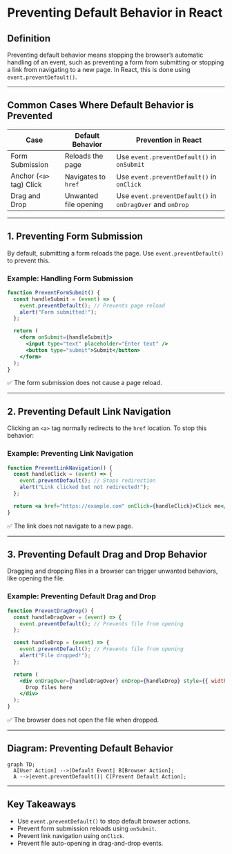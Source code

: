 # **Preventing Default Behavior in React**  

## **Definition**  
Preventing default behavior means stopping the browser’s automatic handling of an event, such as preventing a form from submitting or stopping a link from navigating to a new page. In React, this is done using `event.preventDefault()`.  

---

## **Common Cases Where Default Behavior is Prevented**  

| Case | Default Behavior | Prevention in React |
|------|----------------|---------------------|
| Form Submission | Reloads the page | Use `event.preventDefault()` in `onSubmit` |
| Anchor (`<a>` tag) Click | Navigates to `href` | Use `event.preventDefault()` in `onClick` |
| Drag and Drop | Unwanted file opening | Use `event.preventDefault()` in `onDragOver` and `onDrop` |

---

## **1. Preventing Form Submission**  
By default, submitting a form reloads the page. Use `event.preventDefault()` to prevent this.  

### **Example: Handling Form Submission**  
```jsx
function PreventFormSubmit() {
  const handleSubmit = (event) => {
    event.preventDefault(); // Prevents page reload
    alert("Form submitted!");
  };

  return (
    <form onSubmit={handleSubmit}>
      <input type="text" placeholder="Enter text" />
      <button type="submit">Submit</button>
    </form>
  );
}
```
✅ The form submission does not cause a page reload.  

---

## **2. Preventing Default Link Navigation**  
Clicking an `<a>` tag normally redirects to the `href` location. To stop this behavior:  

### **Example: Preventing Link Navigation**  
```jsx
function PreventLinkNavigation() {
  const handleClick = (event) => {
    event.preventDefault(); // Stops redirection
    alert("Link clicked but not redirected!");
  };

  return <a href="https://example.com" onClick={handleClick}>Click me</a>;
}
```
✅ The link does not navigate to a new page.  

---

## **3. Preventing Default Drag and Drop Behavior**  
Dragging and dropping files in a browser can trigger unwanted behaviors, like opening the file.  

### **Example: Preventing Default Drag and Drop**  
```jsx
function PreventDragDrop() {
  const handleDragOver = (event) => {
    event.preventDefault(); // Prevents file from opening
  };

  const handleDrop = (event) => {
    event.preventDefault(); // Prevents file from opening
    alert("File dropped!");
  };

  return (
    <div onDragOver={handleDragOver} onDrop={handleDrop} style={{ width: 200, height: 100, backgroundColor: "lightgray" }}>
      Drop files here
    </div>
  );
}
```
✅ The browser does not open the file when dropped.  

---

## **Diagram: Preventing Default Behavior**  
```mermaid
graph TD;
  A[User Action] -->|Default Event| B[Browser Action];
  A -->|event.preventDefault()| C[Prevent Default Action];
```

---

## **Key Takeaways**  
- Use `event.preventDefault()` to stop default browser actions.  
- Prevent form submission reloads using `onSubmit`.  
- Prevent link navigation using `onClick`.  
- Prevent file auto-opening in drag-and-drop events.